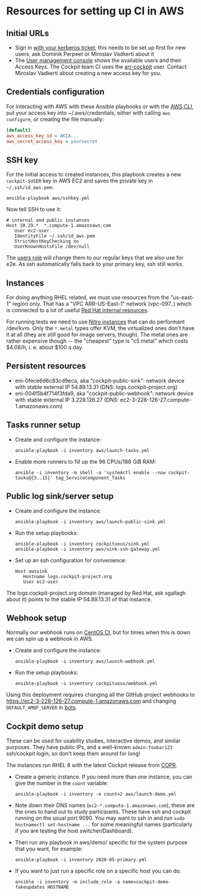 Resources for setting up CI in AWS
==================================

Initial URLs
------------

 * Sign in [with your kerberos ticket](https://auth.redhat.com/auth/realms/EmployeeIDP/protocol/saml/clients/itaws); this needs to be set up first for new users, ask Dominik Perpeet or Miroslav Vadkerti about it
 * The [User management console](https://console.aws.amazon.com/iam/home?#/users) shows the available users and their Access Keys. The Cockpit team CI uses the [arr-cockpit](https://console.aws.amazon.com/iam/home?#/users/arr-cockpit) user. Contact Miroslav Vadkerti about creating a new access key for you.

Credentials configuration
-------------------------
For interacting with AWS with these Ansible playbooks or with the [AWS CLI](https://docs.aws.amazon.com/cli/index.html), put your access key into ~/.aws/credentials, either with calling `aws configure`, or creating the file manually:

```ini
[default]
aws_access_key_id = AKIA...
aws_secret_access_key = yoursecret
```

SSH key
-------
For the initial access to created instances, this playbook creates a new `cockpit-$USER` key in AWS EC2 and saves the private key in `~/.ssh/id_aws.pem`:

    ansible-playbook aws/sshkey.yml

Now tell SSH to use it:

```
# internal and public instances
Host 10.29.*  *.compute-1.amazonaws.com
   User ec2-user
   IdentityFile ~/.ssh/id_aws.pem
   StrictHostKeyChecking no
   UserKnownHostsFile /dev/null
```

The [users role](../roles/users/tasks/main.yml) will change them to our regular keys that we also use for e2e. As ssh automatically falls back to your primary key, ssh still works.

Instances
---------

For doing anything RHEL related, we must use resources from the "us-east-1" region only. That has a "VPC ARR-US-East-1" network (vpc-097..) which is connected to a lot of useful [Red Hat internal resources](https://docs.google.com/document/d/1iDFmHbH0mtoy25OFI-0XyPWeTNOwWTd_LXb3e_q-Sa4).

For running tests we need to use [Nitro instances](https://docs.aws.amazon.com/AWSEC2/latest/UserGuide/instance-types.html#ec2-nitro-instances) that can do performant /dev/kvm. Only the `*.metal` types offer KVM, the virtualized ones don't have it at all (they are still good for image servers, though). The metal ones are rather expensive though -- the "cheapest" type is "c5.metal" which costs $4.08/h, i. e. about $100 a day.

Persistent resources
--------------------

 * eni-0fece6d6c83cd9eca, aka "cockpit-public-sink": network device with stable external IP 54.89.13.31 (DNS: logs.cockpit-project.org)
 * eni-004f5b4f714f3fda9, aka "cockpit-public-webhook": network device with stable external IP 3.228.126.27 (DNS: ec2-3-228-126-27.compute-1.amazonaws.com)

Tasks runner setup
------------------

 * Create and configure the instance:

       ansible-playbook -i inventory aws/launch-tasks.yml

 * Enable more runners to fill up the 96 CPUs/188 GiB RAM:

       ansible -i inventory -m shell -a 'systemctl enable --now cockpit-tasks@{5..15}' tag_ServiceComponent_Tasks

Public log sink/server setup
----------------------------

 * Create and configure the instance:

       ansible-playbook -i inventory aws/launch-public-sink.yml

 * Run the setup playbooks:

       ansible-playbook -i inventory cockpituous/sink.yml
       ansible-playbook -i inventory aws/sink-ssh-gateway.yml

 * Set up an ssh configuration for convenience:

       Host awssink
          Hostname logs.cockpit-project.org
          User ec2-user

The logs.cockpit-project.org domain (managed by Red Hat, ask sgallagh about it)
points to the stable IP 54.89.13.31 of that instance.

Webhook setup
-------------
Normally our webhook runs on [CentOS CI](../tasks/cockpit-tasks-webhook.yaml), but for times when this is down we can spin up a webhook in AWS.

 * Create and configure the instance:

       ansible-playbook -i inventory aws/launch-webhook.yml

 * Run the setup playbooks:

       ansible-playbook -i inventory cockpituous/webhook.yml

Using this deployment requires changing all the GitHub project webhooks to
https://ec2-3-228-126-27.compute-1.amazonaws.com and changing `DEFAULT_AMQP_SERVER` in
[bots](https://github.com/cockpit-project/bots/blob/master/task/distributed_queue.py).

Cockpit demo setup
------------------

These can be used for usability studies, interactive demos, and similar purposes. They have public IPs, and a well-known `admin:foobar123` ssh/cockpit login, so don't keep them around for long!

The instances run RHEL 8 with the latest Cockpit release from [COPR](https://copr.fedorainfracloud.org/coprs/g/cockpit/cockpit-preview/).

 * Create a generic instance. If you need more than one instance, you can give the number in the `count` variable:

       ansible-playbook -i inventory -e count=2 aws/launch-demo.yml

 * Note down their DNS names (`ec2-*.compute-1.amazonaws.com`), these are the ones to hand out to study participants. These have ssh and cockpit running on the usual port 9090. You may want to ssh in and run `sudo hostnamectl set-hostname ...` for some meaningful names (particularly if you are testing the host switcher/Dashboard).

 * Then run any playbook in aws/demo/ specific for the system purpose that you want, for example:

       ansible-playbook -i inventory 2020-05-primary.yml

 * If you want to just run a specific role on a specific host you can do:

       ansible -i inventory -m include_role -a name=cockpit-demo-fakeupdates HOSTNAME

